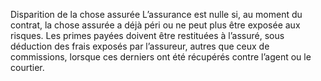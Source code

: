 Disparition de la chose assurée
L’assurance est nulle si, au moment du contrat, la chose assurée a déjà péri ou ne peut plus être exposée aux risques.
Les primes payées doivent être restituées à l’assuré, sous déduction des frais exposés par l’assureur, autres que ceux de commissions, lorsque ces derniers ont été récupérés contre l’agent ou le courtier.